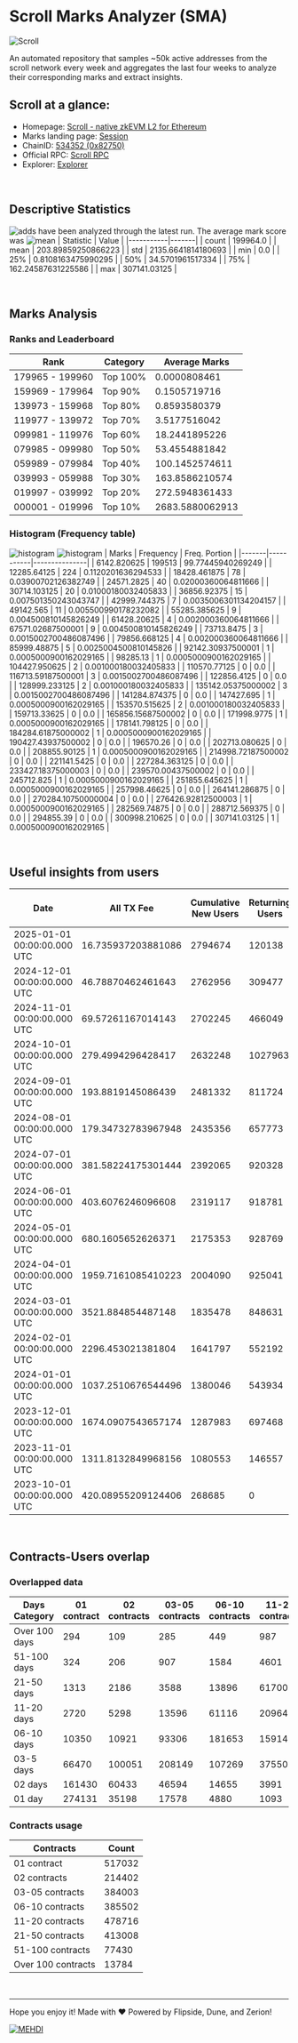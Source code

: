 # Scroll Marks Analyzer (SMA)

![Scroll](https://chain-icons.s3.amazonaws.com/scroll.png)

An automated repository that samples ~50k active addresses from the scroll network every week and aggregates the last four weeks to analyze their corresponding marks and extract insights.

## Scroll at a glance:

* Homepage: [Scroll - native zkEVM L2 for Ethereum](https://scroll.io/)
* Marks landing page: [Session](https://scroll.io/sessions)
* ChainID: [534352 (0x82750)](https://chainlist.org/?search=scroll)
* Official RPC: [Scroll RPC](https://rpc.scroll.io)
* Explorer: [Explorer](https://scrollscan.com)

<br>

## Descriptive Statistics
![adds](https://img.shields.io/badge/199964-addresses-yellow) have been analyzed through the latest run.
The average mark score was ![mean](https://img.shields.io/badge/~-203-yellow)
| Statistic | Value |
|-----------|-------|
| count | 199964.0 |
| mean | 203.89859250866223 |
| std | 2135.6641814180693 |
| min | 0.0 |
| 25% | 0.8108163475990295 |
| 50% | 34.5701961517334 |
| 75% | 162.24587631225586 |
| max | 307141.03125 |


<br>

## Marks Analysis
### Ranks and Leaderboard
| Rank | Category | Average Marks |
|------|----------|---------------|
| 179965 - 199960 | Top 100% | 0.0000808461 |
| 159969 - 179964 | Top 90% | 0.1505719716 |
| 139973 - 159968 | Top 80% | 0.8593580379 |
| 119977 - 139972 | Top 70% | 3.5177516042 |
| 099981 - 119976 | Top 60% | 18.2441895226 |
| 079985 - 099980 | Top 50% | 53.4554881842 |
| 059989 - 079984 | Top 40% | 100.1452574611 |
| 039993 - 059988 | Top 30% | 163.8586210574 |
| 019997 - 039992 | Top 20% | 272.5948361433 |
| 000001 - 019996 | Top 10% | 2683.5880062913 |


### Histogram (Frequency table)
![histogram](./assets/Histogram.jpeg)
![histogram](./assets/Box.jpeg)
| Marks | Frequency | Freq. Portion |
|-------|-----------|---------------|
| 6142.820625 | 199513 | 99.77445940269249 |
| 12285.64125 | 224 | 0.1120201636294533 |
| 18428.461875 | 78 | 0.03900702126382749 |
| 24571.2825 | 40 | 0.02000360064811666 |
| 30714.103125 | 20 | 0.01000180032405833 |
| 36856.92375 | 15 | 0.007501350243043747 |
| 42999.744375 | 7 | 0.0035006301134204157 |
| 49142.565 | 11 | 0.005500990178232082 |
| 55285.385625 | 9 | 0.004500810145826249 |
| 61428.20625 | 4 | 0.002000360064811666 |
| 67571.02687500001 | 9 | 0.004500810145826249 |
| 73713.8475 | 3 | 0.0015002700486087496 |
| 79856.668125 | 4 | 0.002000360064811666 |
| 85999.48875 | 5 | 0.0025004500810145826 |
| 92142.30937500001 | 1 | 0.0005000900162029165 |
| 98285.13 | 1 | 0.0005000900162029165 |
| 104427.950625 | 2 | 0.001000180032405833 |
| 110570.77125 | 0 | 0.0 |
| 116713.59187500001 | 3 | 0.0015002700486087496 |
| 122856.4125 | 0 | 0.0 |
| 128999.233125 | 2 | 0.001000180032405833 |
| 135142.05375000002 | 3 | 0.0015002700486087496 |
| 141284.874375 | 0 | 0.0 |
| 147427.695 | 1 | 0.0005000900162029165 |
| 153570.515625 | 2 | 0.001000180032405833 |
| 159713.33625 | 0 | 0.0 |
| 165856.15687500002 | 0 | 0.0 |
| 171998.9775 | 1 | 0.0005000900162029165 |
| 178141.798125 | 0 | 0.0 |
| 184284.61875000002 | 1 | 0.0005000900162029165 |
| 190427.43937500002 | 0 | 0.0 |
| 196570.26 | 0 | 0.0 |
| 202713.080625 | 0 | 0.0 |
| 208855.90125 | 1 | 0.0005000900162029165 |
| 214998.72187500002 | 0 | 0.0 |
| 221141.5425 | 0 | 0.0 |
| 227284.363125 | 0 | 0.0 |
| 233427.18375000003 | 0 | 0.0 |
| 239570.00437500002 | 0 | 0.0 |
| 245712.825 | 1 | 0.0005000900162029165 |
| 251855.645625 | 1 | 0.0005000900162029165 |
| 257998.46625 | 0 | 0.0 |
| 264141.286875 | 0 | 0.0 |
| 270284.10750000004 | 0 | 0.0 |
| 276426.92812500003 | 1 | 0.0005000900162029165 |
| 282569.74875 | 0 | 0.0 |
| 288712.569375 | 0 | 0.0 |
| 294855.39 | 0 | 0.0 |
| 300998.210625 | 0 | 0.0 |
| 307141.03125 | 1 | 0.0005000900162029165 |


<br>

## Useful insights from users
| Date | All TX Fee | Cumulative New Users | Returning Users | Total Active Users | Total New Users | TXs |
|------|------------|----------------------|-----------------|--------------------|-----------------|-----|
| 2025-01-01 00:00:00.000 UTC | 16.735937203881086 | 2794674 | 120138 | 151856 | 31718 | 915765 |
| 2024-12-01 00:00:00.000 UTC | 46.78870462461643 | 2762956 | 309477 | 370188 | 60711 | 2290091 |
| 2024-11-01 00:00:00.000 UTC | 69.57261167014143 | 2702245 | 466049 | 536046 | 69997 | 3006383 |
| 2024-10-01 00:00:00.000 UTC | 279.4994296428417 | 2632248 | 1027963 | 1178879 | 150916 | 13238685 |
| 2024-09-01 00:00:00.000 UTC | 193.8819145086439 | 2481332 | 811724 | 857700 | 45976 | 8778952 |
| 2024-08-01 00:00:00.000 UTC | 179.34732783967948 | 2435356 | 657773 | 701064 | 43291 | 8644875 |
| 2024-07-01 00:00:00.000 UTC | 381.58224175301444 | 2392065 | 920328 | 993276 | 72948 | 10253423 |
| 2024-06-01 00:00:00.000 UTC | 403.6076246096608 | 2319117 | 918781 | 1062545 | 143764 | 9628384 |
| 2024-05-01 00:00:00.000 UTC | 680.1605652626371 | 2175353 | 928769 | 1100032 | 171263 | 10995938 |
| 2024-04-01 00:00:00.000 UTC | 1959.7161085410223 | 2004090 | 925041 | 1093653 | 168612 | 8821687 |
| 2024-03-01 00:00:00.000 UTC | 3521.884854487148 | 1835478 | 848631 | 1042312 | 193681 | 10061465 |
| 2024-02-01 00:00:00.000 UTC | 2296.453021381804 | 1641797 | 552192 | 813943 | 261751 | 7176974 |
| 2024-01-01 00:00:00.000 UTC | 1037.2510676544496 | 1380046 | 543934 | 635997 | 92063 | 4857519 |
| 2023-12-01 00:00:00.000 UTC | 1674.0907543657174 | 1287983 | 697468 | 904898 | 207430 | 4337003 |
| 2023-11-01 00:00:00.000 UTC | 1311.8132849968156 | 1080553 | 146557 | 958425 | 811868 | 4189842 |
| 2023-10-01 00:00:00.000 UTC | 420.08955209124406 | 268685 | 0 | 268685 | 268685 | 1798417 |


<br>

## Contracts-Users overlap

### Overlapped data
| Days Category | 01 contract | 02 contracts | 03-05 contracts | 06-10 contracts | 11-20 contracts | 21-50 contracts | 51-100 contracts | Over 100 contracts | Sum   |
|---------------|-------------|--------------|-----------------|-----------------|-----------------|-----------------|------------------|--------------------|-------|
| Over 100 days | 294 | 109 | 285 | 449 | 987 | 3597 | 7074 | 6392 | 19187 |
| 51-100 days | 324 | 206 | 907 | 1584 | 4601 | 14871 | 19810 | 5001 | 47304 |
| 21-50 days | 1313 | 2186 | 3588 | 13896 | 61700 | 149736 | 38803 | 2208 | 273430 |
| 11-20 days | 2720 | 5298 | 13596 | 61116 | 209647 | 189069 | 10174 | 155 | 491775 |
| 06-10 days | 10350 | 10921 | 93306 | 181653 | 159147 | 48502 | 1399 | 15 | 505293 |
| 03-5 days | 66470 | 100051 | 208149 | 107269 | 37550 | 6466 | 147 | 0 | 526102 |
| 02 days | 161430 | 60433 | 46594 | 14655 | 3991 | 527 | 14 | 0 | 287644 |
| 01 day | 274131 | 35198 | 17578 | 4880 | 1093 | 240 | 9 | 13 | 333142 |

### Contracts usage
| Contracts          | Count   |
|--------------------|---------|
| 01 contract | 517032 |
| 02 contracts | 214402 |
| 03-05 contracts | 384003 |
| 06-10 contracts | 385502 |
| 11-20 contracts | 478716 |
| 21-50 contracts | 413008 |
| 51-100 contracts | 77430 |
| Over 100 contracts | 13784 |


<br>

---
Hope you enjoy it!
Made with ❤️ Powered by Flipside, Dune, and Zerion!

[![MEHDI](https://img.shields.io/badge/M%CE%9EHDI-Zerion-darkblue)](https://flipsidecrypto.xyz/efer/)